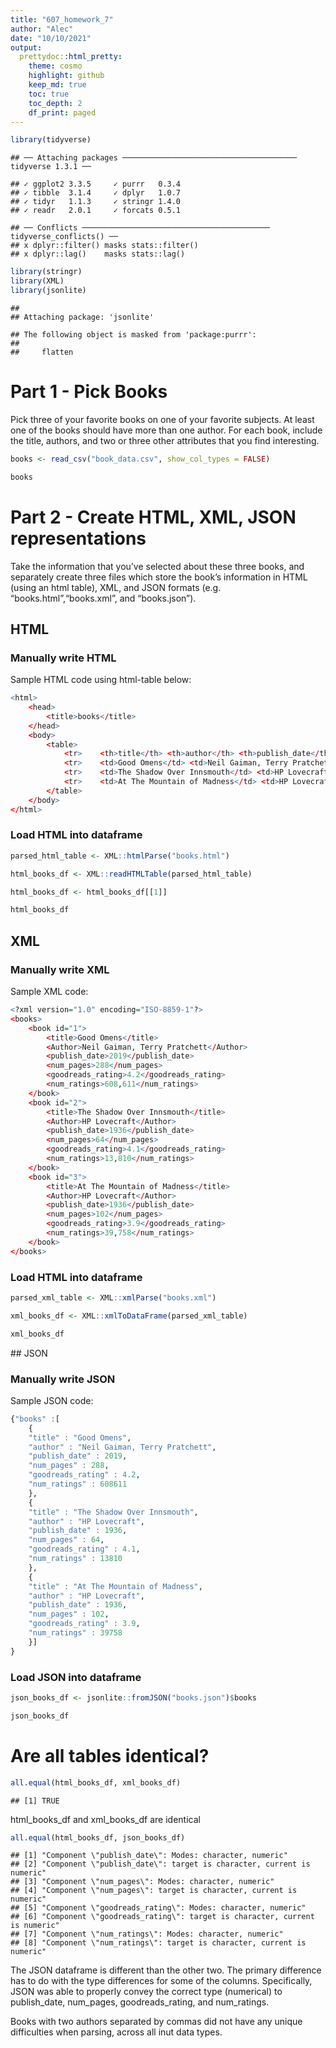 ```yaml
---
title: "607_homework_7"
author: "Alec"
date: "10/10/2021"
output: 
  prettydoc::html_pretty:
    theme: cosmo
    highlight: github
    keep_md: true
    toc: true
    toc_depth: 2
    df_print: paged
---
```





```r
library(tidyverse)
```

```
## ── Attaching packages ─────────────────────────────────────── tidyverse 1.3.1 ──
```

```
## ✓ ggplot2 3.3.5     ✓ purrr   0.3.4
## ✓ tibble  3.1.4     ✓ dplyr   1.0.7
## ✓ tidyr   1.1.3     ✓ stringr 1.4.0
## ✓ readr   2.0.1     ✓ forcats 0.5.1
```

```
## ── Conflicts ────────────────────────────────────────── tidyverse_conflicts() ──
## x dplyr::filter() masks stats::filter()
## x dplyr::lag()    masks stats::lag()
```

```r
library(stringr)
library(XML)
library(jsonlite)
```

```
## 
## Attaching package: 'jsonlite'
```

```
## The following object is masked from 'package:purrr':
## 
##     flatten
```


# Part 1 - Pick Books

Pick three of your favorite books on one of your favorite subjects. At least one of the books should have more than one author. For each book, include the title, authors, and two or three other attributes that you find
interesting.


```r
books <- read_csv("book_data.csv", show_col_types = FALSE)

books
```

<div data-pagedtable="false">
  <script data-pagedtable-source type="application/json">
{"columns":[{"label":["title"],"name":[1],"type":["chr"],"align":["left"]},{"label":["author"],"name":[2],"type":["chr"],"align":["left"]},{"label":["publish_date"],"name":[3],"type":["dbl"],"align":["right"]},{"label":["num_pages"],"name":[4],"type":["dbl"],"align":["right"]},{"label":["goodreads_rating"],"name":[5],"type":["dbl"],"align":["right"]},{"label":["num_ratings"],"name":[6],"type":["dbl"],"align":["right"]}],"data":[{"1":"Good Omens","2":"Neil Gaiman, Terry Pratchett","3":"2019","4":"288","5":"4.2","6":"608611"},{"1":"The Shadow Over Innsmouth","2":"HP Lovecraft","3":"1936","4":"64","5":"4.1","6":"13810"},{"1":"At the Mountain of Madness","2":"HP Lovecraft","3":"1936","4":"102","5":"3.9","6":"39758"}],"options":{"columns":{"min":{},"max":[10]},"rows":{"min":[10],"max":[10]},"pages":{}}}
  </script>
</div>

# Part 2 - Create HTML, XML, JSON representations

Take the information that you’ve selected about these three books, and separately create three files which store the book’s information in HTML (using an html table), XML, and JSON formats (e.g. “books.html”,“books.xml”, and “books.json”).

## HTML

### Manually write HTML

Sample HTML code using html-table below:


```r
<html>
    <head>
        <title>books</title>
    </head>
    <body>
        <table>
            <tr>    <th>title</th> <th>author</th> <th>publish_date</th> <th>num_pages</th> <th>goodreads_rating</th> <th>num_ratings</th>    </tr>
            <tr>    <td>Good Omens</td> <td>Neil Gaiman, Terry Pratchett</td> <td>2019</td> <td>288</td> <td>4.2</td> <td>608,611</td>    </tr>
            <tr>    <td>The Shadow Over Innsmouth</td> <td>HP Lovecraft</td> <td>1936</td> <td>64</td> <td>4.1</td> <td>13,810</td>    </tr>
            <tr>    <td>At The Mountain of Madness</td> <td>HP Lovecraft</td> <td>1936</td> <td>102</td> <td>3.9</td> <td>39,758</td>    </tr>     
        </table>
    </body>
</html>
```

### Load HTML into dataframe


```r
parsed_html_table <- XML::htmlParse("books.html")

html_books_df <- XML::readHTMLTable(parsed_html_table)

html_books_df <- html_books_df[[1]]
```



```r
html_books_df
```

<div data-pagedtable="false">
  <script data-pagedtable-source type="application/json">
{"columns":[{"label":["title"],"name":[1],"type":["chr"],"align":["left"]},{"label":["author"],"name":[2],"type":["chr"],"align":["left"]},{"label":["publish_date"],"name":[3],"type":["chr"],"align":["left"]},{"label":["num_pages"],"name":[4],"type":["chr"],"align":["left"]},{"label":["goodreads_rating"],"name":[5],"type":["chr"],"align":["left"]},{"label":["num_ratings"],"name":[6],"type":["chr"],"align":["left"]}],"data":[{"1":"Good Omens","2":"Neil Gaiman, Terry Pratchett","3":"2019","4":"288","5":"4.2","6":"608,611"},{"1":"The Shadow Over Innsmouth","2":"HP Lovecraft","3":"1936","4":"64","5":"4.1","6":"13,810"},{"1":"At The Mountain of Madness","2":"HP Lovecraft","3":"1936","4":"102","5":"3.9","6":"39,758"}],"options":{"columns":{"min":{},"max":[10]},"rows":{"min":[10],"max":[10]},"pages":{}}}
  </script>
</div>

## XML

### Manually write XML

Sample XML code:


```r
<?xml version="1.0" encoding="ISO-8859-1"?>
<books>
    <book id="1">
        <title>Good Omens</title>
        <Author>Neil Gaiman, Terry Pratchett</Author>
        <publish_date>2019</publish_date>
        <num_pages>288</num_pages>
        <goodreads_rating>4.2</goodreads_rating>
        <num_ratings>608,611</num_ratings>
    </book>
    <book id="2">
        <title>The Shadow Over Innsmouth</title>
        <Author>HP Lovecraft</Author>
        <publish_date>1936</publish_date>
        <num_pages>64</num_pages>
        <goodreads_rating>4.1</goodreads_rating>
        <num_ratings>13,810</num_ratings>
    </book>
    <book id="3">
        <title>At The Mountain of Madness</title>
        <Author>HP Lovecraft</Author>
        <publish_date>1936</publish_date>
        <num_pages>102</num_pages>
        <goodreads_rating>3.9</goodreads_rating>
        <num_ratings>39,758</num_ratings>
    </book>
</books>
```

### Load HTML into dataframe


```r
parsed_xml_table <- XML::xmlParse("books.xml")

xml_books_df <- XML::xmlToDataFrame(parsed_xml_table)
```



```r
xml_books_df
```

<div data-pagedtable="false">
  <script data-pagedtable-source type="application/json">
{"columns":[{"label":["title"],"name":[1],"type":["chr"],"align":["left"]},{"label":["author"],"name":[2],"type":["chr"],"align":["left"]},{"label":["publish_date"],"name":[3],"type":["chr"],"align":["left"]},{"label":["num_pages"],"name":[4],"type":["chr"],"align":["left"]},{"label":["goodreads_rating"],"name":[5],"type":["chr"],"align":["left"]},{"label":["num_ratings"],"name":[6],"type":["chr"],"align":["left"]}],"data":[{"1":"Good Omens","2":"Neil Gaiman, Terry Pratchett","3":"2019","4":"288","5":"4.2","6":"608,611"},{"1":"The Shadow Over Innsmouth","2":"HP Lovecraft","3":"1936","4":"64","5":"4.1","6":"13,810"},{"1":"At The Mountain of Madness","2":"HP Lovecraft","3":"1936","4":"102","5":"3.9","6":"39,758"}],"options":{"columns":{"min":{},"max":[10]},"rows":{"min":[10],"max":[10]},"pages":{}}}
  </script>
</div>
## JSON

### Manually write JSON

Sample JSON code:


```r
{"books" :[
    {
    "title" : "Good Omens",
    "author" : "Neil Gaiman, Terry Pratchett",
    "publish_date" : 2019,
    "num_pages" : 288,
    "goodreads_rating" : 4.2,
    "num_ratings" : 608611
    },
    {
    "title" : "The Shadow Over Innsmouth",
    "author" : "HP Lovecraft",
    "publish_date" : 1936,
    "num_pages" : 64,
    "goodreads_rating" : 4.1,
    "num_ratings" : 13810
    },
    {
    "title" : "At The Mountain of Madness",
    "author" : "HP Lovecraft",
    "publish_date" : 1936,
    "num_pages" : 102,
    "goodreads_rating" : 3.9,
    "num_ratings" : 39758
    }]
}
```

### Load JSON into dataframe


```r
json_books_df <- jsonlite::fromJSON("books.json")$books
```


```r
json_books_df
```

<div data-pagedtable="false">
  <script data-pagedtable-source type="application/json">
{"columns":[{"label":[""],"name":["_rn_"],"type":[""],"align":["left"]},{"label":["title"],"name":[1],"type":["chr"],"align":["left"]},{"label":["author"],"name":[2],"type":["chr"],"align":["left"]},{"label":["publish_date"],"name":[3],"type":["int"],"align":["right"]},{"label":["num_pages"],"name":[4],"type":["int"],"align":["right"]},{"label":["goodreads_rating"],"name":[5],"type":["dbl"],"align":["right"]},{"label":["num_ratings"],"name":[6],"type":["int"],"align":["right"]}],"data":[{"1":"Good Omens","2":"Neil Gaiman, Terry Pratchett","3":"2019","4":"288","5":"4.2","6":"608611","_rn_":"1"},{"1":"The Shadow Over Innsmouth","2":"HP Lovecraft","3":"1936","4":"64","5":"4.1","6":"13810","_rn_":"2"},{"1":"At The Mountain of Madness","2":"HP Lovecraft","3":"1936","4":"102","5":"3.9","6":"39758","_rn_":"3"}],"options":{"columns":{"min":{},"max":[10]},"rows":{"min":[10],"max":[10]},"pages":{}}}
  </script>
</div>

# Are all tables identical?


```r
all.equal(html_books_df, xml_books_df)
```

```
## [1] TRUE
```

html_books_df and xml_books_df are identical


```r
all.equal(html_books_df, json_books_df)
```

```
## [1] "Component \"publish_date\": Modes: character, numeric"                  
## [2] "Component \"publish_date\": target is character, current is numeric"    
## [3] "Component \"num_pages\": Modes: character, numeric"                     
## [4] "Component \"num_pages\": target is character, current is numeric"       
## [5] "Component \"goodreads_rating\": Modes: character, numeric"              
## [6] "Component \"goodreads_rating\": target is character, current is numeric"
## [7] "Component \"num_ratings\": Modes: character, numeric"                   
## [8] "Component \"num_ratings\": target is character, current is numeric"
```

The JSON dataframe is different than the other two. The primary difference has to do with the type differences for some of the columns. Specifically, JSON was able to properly convey the correct type (numerical) to publish_date, num_pages, goodreads_rating, and num_ratings.

Books with two authors separated by commas did not have any unique difficulties when parsing, across all inut data types.
